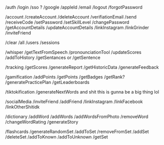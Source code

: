 <!-- endpoints -->
<!-- Authentication -->
/auth
    /login
        /sso ?
        /google
        /appleId
        /email
    /logout
    /forgotPassword


<!-- Account -->
/account
    /createAccount
    /deleteAccount
    /verifiationEmail
        /send
        /receiveCode
    /setPassword
    /setSkillLevel
    /changePassword
    /getAccountDetails
    /updateAccountDetails
    /linkInstagram
    /linkGrinder
    /inviteFriend

<!-- Clear -->
/clear
    /all
    /users
    /sessions

<!-- Pronuciation Tool -->
/whisper
    /getTextFromSpeech
/pronounciationTool
    /updateScores
    /addToHistory
    /getSentances or /getSentence

<!-- Performance Metrics -->
/tracking
    /getScores
    /generateReport
    /getHistoricData
    /generateFeedback

<!-- Gamification -->
/gamification
    /addPoints
    /getPoints
    /getBadges
    /getRank?
    /generatePracticePlan
    /getLeaderboards

<!-- Tiktokification -->
/tiktokification
    /generateNextWords and shit this is gunna be a big thing lol

<!-- Social Media -->
/socialMedia
    /inviteFriend
    /addFriend
    /linkInstagram
    /linkFacebook
    /linkOtherShitidk

<!-- Dictionary -->
/dictionary
    /addWord
    /addWords
    /addWordsFromPhoto
    /removeWord
    /changeWordRating
    /generateStory

<!-- FlashCards -->
/flashcards
    /generateRandomSet
    /addToSet
    /removeFromSet
    /addSet
    /deleteSet
    /addToKnown
    /addToUnknown
    /getSet

    


